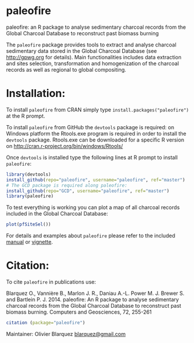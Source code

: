paleofire
=========
paleofire: an R package to analyse sedimentary charcoal records from the Global Charcoal Database to reconstruct past biomass burning

The `paleofire` package provides tools to extract and analyse charcoal sedimentary data stored in the Global Charcoal Database (see http://gpwg.org for details). Main functionalities includes data extraction and sites selection, transformation and homogenization of the charcoal records as well as regional to global compositing.


Installation:
=============

To install `paleofire` from CRAN simply type `install.packages("paleofire")` at the R prompt.  

To install `paleofire` from GitHub the `devtools` package is required: on Windows platform the Rtools.exe program is required in order to install the `devtools` package. Rtools.exe can be downloaded for a specific R version on http://cran.r-project.org/bin/windows/Rtools/

Once `devtools` is installed type the following lines at R prompt to install `paleofire`:

```R
library(devtools)
install_github(repo="paleofire", username="paleofire", ref="master")
# The GCD package is required along paleofire:
install_github(repo="GCD", username="paleofire", ref="master")
library(paleofire)
```

To test everything is working you can plot a map of all charcoal records included in the Global Charcoal Database:

```R
plot(pfSiteSel())
```

For details and examples about `paleofire` please refer to the included [manual](http://cran.r-project.org/web/packages/paleofire/paleofire.pdf) or [vignette](http://cran.r-project.org/web/packages/paleofire/vignettes/paleofire-paper.pdf).

Citation:
=============

To cite `paleofire` in publications use:

  Blarquez O., Vannière B., Marlon J. R., Daniau A.-L. Power M. J. Brewer S.
  and Bartlein P. J. 2014. paleofire: An R package to analyse sedimentary
  charcoal records from the Global Charcoal Database to reconstruct past
  biomass burning. Computers and Geosciences, 72, 255-261
  
```R
citation (package="paleofire")
```

Maintainer: Olivier Blarquez <blarquez@gmail.com>

